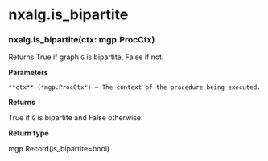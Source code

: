# nxalg.is_bipartite


### nxalg.is_bipartite(ctx: mgp.ProcCtx)
Returns True if graph `G` is bipartite, False if not.


**Parameters**

    **ctx** (*mgp.ProcCtx*) – The context of the procedure being executed.



**Returns**

True if `G` is bipartite and False otherwise.



**Return type**

mgp.Record(is_bipartite=bool)
